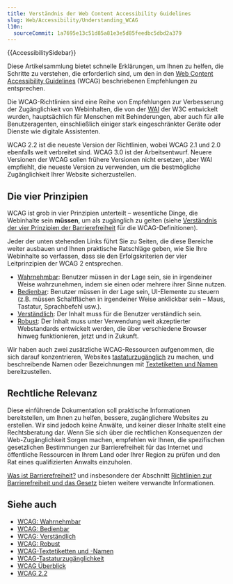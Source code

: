 ```yaml
---
title: Verständnis der Web Content Accessibility Guidelines
slug: Web/Accessibility/Understanding_WCAG
l10n:
  sourceCommit: 1a7695e13c51d85a81e3e5d85feedbc5dbd2a379
---
```


{{AccessibilitySidebar}}

Diese Artikelsammlung bietet schnelle Erklärungen, um Ihnen zu helfen, die Schritte zu verstehen, die erforderlich sind, um den in den [Web Content Accessibility Guidelines](/de/docs/Glossary/WCAG) (WCAG) beschriebenen Empfehlungen zu entsprechen.

Die WCAG-Richtlinien sind eine Reihe von Empfehlungen zur Verbesserung der Zugänglichkeit von Webinhalten, die von der [WAI](/de/docs/Glossary/WAI) der W3C entwickelt wurden, hauptsächlich für Menschen mit Behinderungen, aber auch für alle Benutzeragenten, einschließlich einiger stark eingeschränkter Geräte oder Dienste wie digitale Assistenten.

WCAG 2.2 ist die neueste Version der Richtlinien, wobei WCAG 2.1 und 2.0 ebenfalls weit verbreitet sind. WCAG 3.0 ist der Arbeitsentwurf. Neuere Versionen der WCAG sollen frühere Versionen nicht ersetzen, aber WAI empfiehlt, die neueste Version zu verwenden, um die bestmögliche Zugänglichkeit Ihrer Website sicherzustellen.

## Die vier Prinzipien

WCAG ist grob in vier Prinzipien unterteilt – wesentliche Dinge, die Webinhalte sein **müssen**, um als zugänglich zu gelten (siehe [Verständnis der vier Prinzipien der Barrierefreiheit](https://www.w3.org/WAI/WCAG22/Understanding/intro#understanding-the-four-principles-of-accessibility) für die WCAG-Definitionen).

Jeder der unten stehenden Links führt Sie zu Seiten, die diese Bereiche weiter ausbauen und Ihnen praktische Ratschläge geben, wie Sie Ihre Webinhalte so verfassen, dass sie den Erfolgskriterien der vier Leitprinzipien der WCAG 2 entsprechen.

- [Wahrnehmbar](/de/docs/Web/Accessibility/Understanding_WCAG/Perceivable): Benutzer müssen in der Lage sein, sie in irgendeiner Weise wahrzunehmen, indem sie einen oder mehrere ihrer Sinne nutzen.
- [Bedienbar](/de/docs/Web/Accessibility/Understanding_WCAG/Operable): Benutzer müssen in der Lage sein, UI-Elemente zu steuern (z.B. müssen Schaltflächen in irgendeiner Weise anklickbar sein – Maus, Tastatur, Sprachbefehl usw.).
- [Verständlich](/de/docs/Web/Accessibility/Understanding_WCAG/Understandable): Der Inhalt muss für die Benutzer verständlich sein.
- [Robust](/de/docs/Web/Accessibility/Understanding_WCAG/Robust): Der Inhalt muss unter Verwendung weit akzeptierter Webstandards entwickelt werden, die über verschiedene Browser hinweg funktionieren, jetzt und in Zukunft.

Wir haben auch zwei zusätzliche WCAG-Ressourcen aufgenommen, die sich darauf konzentrieren, Websites [tastaturzugänglich](/de/docs/Web/Accessibility/Understanding_WCAG/Keyboard) zu machen, und beschreibende Namen oder Bezeichnungen mit [Textetiketten und Namen](/de/docs/Web/Accessibility/Understanding_WCAG/Text_labels_and_names) bereitzustellen.

## Rechtliche Relevanz

Diese einführende Dokumentation soll praktische Informationen bereitstellen, um Ihnen zu helfen, bessere, zugänglichere Websites zu erstellen. Wir sind jedoch keine Anwälte, und keiner dieser Inhalte stellt eine Rechtsberatung dar. Wenn Sie sich über die rechtlichen Konsequenzen der Web-Zugänglichkeit Sorgen machen, empfehlen wir Ihnen, die spezifischen gesetzlichen Bestimmungen zur Barrierefreiheit für das Internet und öffentliche Ressourcen in Ihrem Land oder Ihrer Region zu prüfen und den Rat eines qualifizierten Anwalts einzuholen.

[Was ist Barrierefreiheit?](/de/docs/Learn/Accessibility/What_is_accessibility) und insbesondere der Abschnitt [Richtlinien zur Barrierefreiheit und das Gesetz](/de/docs/Learn/Accessibility/What_is_accessibility#accessibility_guidelines_and_the_law) bieten weitere verwandte Informationen.

## Siehe auch

- [WCAG: Wahrnehmbar](/de/docs/Web/Accessibility/Understanding_WCAG/Perceivable)
- [WCAG: Bedienbar](/de/docs/Web/Accessibility/Understanding_WCAG/Operable)
- [WCAG: Verständlich](/de/docs/Web/Accessibility/Understanding_WCAG/Understandable)
- [WCAG: Robust](/de/docs/Web/Accessibility/Understanding_WCAG/Robust)
- [WCAG-Textetiketten und -Namen](/de/docs/Web/Accessibility/Understanding_WCAG/Text_labels_and_names)
- [WCAG-Tastaturzugänglichkeit](/de/docs/Web/Accessibility/Understanding_WCAG/Keyboard)
- [WCAG Überblick](https://www.w3.org/WAI/standards-guidelines/wcag/)
- [WCAG 2.2](https://www.w3.org/TR/WCAG22/)
